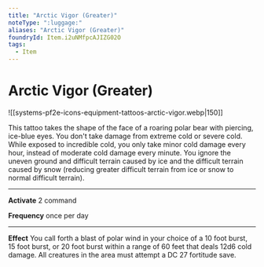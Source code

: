 ```yaml
---
title: "Arctic Vigor (Greater)"
noteType: ":luggage:"
aliases: "Arctic Vigor (Greater)"
foundryId: Item.i2uNMfpcAJIZG02O
tags:
  - Item
---
```


# Arctic Vigor (Greater)
![[systems-pf2e-icons-equipment-tattoos-arctic-vigor.webp|150]]

This tattoo takes the shape of the face of a roaring polar bear with piercing, ice-blue eyes. You don't take damage from extreme cold or severe cold. While exposed to incredible cold, you only take minor cold damage every hour, instead of moderate cold damage every minute. You ignore the uneven ground and difficult terrain caused by ice and the difficult terrain caused by snow (reducing greater difficult terrain from ice or snow to normal difficult terrain).

* * *

**Activate** 2 command

**Frequency** once per day

* * *

**Effect** You call forth a blast of polar wind in your choice of a 10 foot burst, 15 foot burst, or 20 foot burst within a range of 60 feet that deals 12d6 cold damage. All creatures in the area must attempt a DC 27 fortitude save.

